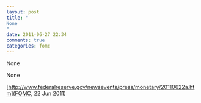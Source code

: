 ```yaml
---
layout: post
title: "
None
"
date: 2011-06-27 22:34
comments: true
categories: fomc
---
```


None


None

[http://www.federalreserve.gov/newsevents/press/monetary/20110622a.htm](FOMC, 22 Jun 2011)

